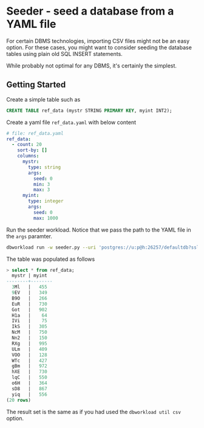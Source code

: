 # Seeder - seed a database from a YAML file

For certain DBMS technologies, importing CSV files might not be an easy option.
For these cases, you might want to consider seeding the database tables using plain old SQL INSERT statements.

While probably not optimal for any DBMS, it's certainly the simplest.

## Getting Started

Create a simple table such as

```sql
CREATE TABLE ref_data (mystr STRING PRIMARY KEY, myint INT2);
```

Create a yaml file `ref_data.yaml` with below content

```yaml
# file: ref_data.yaml
ref_data:
  - count: 20
    sort-by: []
    columns:
      mystr:
        type: string
        args:
          seed: 0
          min: 3
          max: 3
      myint:
        type: integer
        args:
          seed: 0
          max: 1000
```

Run the seeder workload.
Notice that we pass the path to the YAML file in the `args` paramter.

```bash
dbworkload run -w seeder.py --uri 'postgres://u:p@h:26257/defaultdb?sslmode=require' --args '{"yaml": "ref_data.yaml", "batch_size": 4}' -c 2
```

The table was populated as follows

```sql
> select * from ref_data;                                                                                                                                                                                                          
  mystr | myint
--------+--------
  3Ml   |   455
  9EV   |   349
  B9O   |   266
  EuR   |   730
  Got   |   902
  H1a   |    64
  IVi   |    75
  IkS   |   305
  NcM   |   750
  Nn2   |   150
  RXg   |   995
  ULm   |   409
  VOO   |   128
  WTc   |   427
  gBm   |   972
  hXE   |   730
  lqC   |   550
  o6H   |   364
  sD8   |   867
  yiq   |   556
(20 rows)
```

The result set is the same as if you had used the `dbworkload util csv` option.
